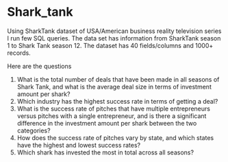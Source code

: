 # Shark_tank
Using SharkTank dataset of USA/American business reality television series I run few SQL queries.
The data set has information from SharkTank season 1 to Shark Tank season 12.
The dataset has 40 fields/columns and 1000+ records.

Here are the questions

1. What is the total number of deals that have been made in all seasons of Shark Tank, and what is the average deal size in terms of investment amount per shark?
2. Which industry has the highest success rate in terms of getting a deal?
3. What is the success rate of pitches that have multiple entrepreneurs versus pitches with a single entrepreneur, 
and is there a significant difference in the investment amount per shark between the two categories?
4. How does the success rate of pitches vary by state, and which states have the highest and lowest success rates?
5. Which shark has invested the most in total across all seasons?
